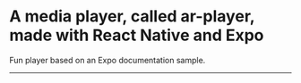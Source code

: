 # A media player, called ar-player, made with React Native and Expo

Fun player based on an Expo documentation sample.

---
